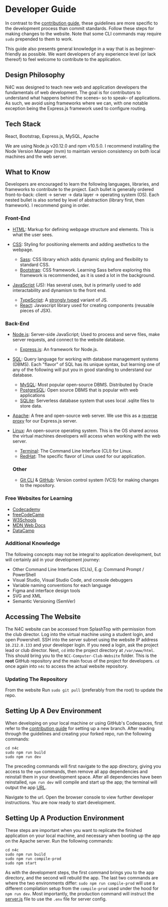 # Developer Guide

In contrast to the [contribution guide](./contribution-guide.md), these guidelines are more specific to the development process than commit standards. Follow these steps for making changes to the website. Note that some CLI commands may require `sudo` prepended to them to work. 

This guide also presents general knowledge in a way that is as beginner-friendly as possible. We want developers of any experience level (or lack thereof) to feel welcome to contribute to the application.

## Design Philosophy

N4C was designed to teach new web and application developers the fundamentals of web development. The goal is for contributors to understand what happens behind the scenes– so to speak– of applications. As such, we avoid using frameworks where we can, with one notable exception being the Express.js framework used to configure routing. 

## Tech Stack 

React, Bootstrap, Express.js, MySQL, Apache

We are using Node.js v20.12.0 and npm v10.5.0. I recommend installing the Node Version Manager (nvm) to maintain version consistency on both local machines and the web server.

## What to Know

Developers are encouraged to learn the following languages, libraries, and frameworks to contribute to the project. Each bullet is generally ordered front-to-back: client -> server -> data layer -> operating system (OS). Each nested bullet is also sorted by level of abstraction (library first, then framework). I recommend going in order.

### Front-End

- [HTML](https://developer.mozilla.org/en-US/docs/Web/HTML): Markup for defining webpage structure and elements. This is what the user sees.

- [CSS](https://developer.mozilla.org/en-US/docs/Web/CSS): Styling for positioning elements and adding aesthetics to the webpage.
  * [Sass](https://sass-lang.com): CSS library which adds dynamic styling and flexibility to standard CSS.
  * [Bootstrap](https://getbootstrap.com): CSS framework. Learning Sass before exploring this framework is recommended, as it is used a lot in the background. 

- [JavaScript](https://developer.mozilla.org/en-US/docs/Web/JavaScript) (JS): Has several uses, but is primarily used to add interactability and dynamism to the front end.
  * [TypeScript](https://www.typescriptlang.org): A [strongly typed](https://medium.com/@fedor.selenskiy/static-dynamic-vs-strong-weak-typing-a-common-misconception-d050f24b7db9) variant of JS.
  * [React](https://react.dev): Javascript library used for creating components (reusable pieces of JSX).

### Back-End

- [Node.js](https://nodejs.org/en): Server-side JavaScript; Used to process and serve files, make server requests, and connect to the website database.  
  * [Express.js](https://expressjs.com): An framework for Node.js.

- [SQL](https://www.w3schools.com/sql/): Query language for working with database management systems (DBMS). Each "flavor" of SQL has its unique syntax, but learning one of any of the following will put you in good standing to understand our database.
  * [MySQL](https://dev.mysql.com/doc/refman/8.0/en/what-is-mysql.html): Most popular open-source DBMS. Distributed by Oracle
  * [PostgreSQL](https://www.postgresql.org/): Open source DBMS that is popular with web applications 
  * [SQLite](https://www.sqlite.org/index.html): Serverless database system that uses local .sqlite files to store data.

- [Apache](https://www.hostinger.com/tutorials/what-is-apache): A free and open-source web server. We use this as a [reverse proxy](https://www.cloudflare.com/learning/cdn/glossary/reverse-proxy/) for our Express.js server.

- [Linux](https://www.linux.com/what-is-linux/): An open-source operating system. This is the OS shared across the virtual machines developers will access when working with the web server.
  
  * [Terminal](https://ubuntu.com/tutorials/command-line-for-beginners): The Command Line Interface (CLI) for Linux.
  * [RedHat](https://www.redhat.com/en/topics/linux/what-is-linux#why-choose-red-hat): The specific flavor of Linux used for our application.
  
  ### Other
  
  - [Git CLI](https://git-scm.com) & [GitHub](https://github.com): Version control system (VCS) for making changes to the repository.

### Free Websites for Learning

 - [Codecademy](https://www.codecademy.com/catalog)
 - [freeCodeCamp](https://www.freecodecamp.org)
 - [W3Schools](https://www.w3schools.com)
 - [MDN Web Docs](https://developer.mozilla.org/en-US/)
 - [DataCamp](https://www.datacamp.com)

### Additional Knowledge

The following concepts may not be integral to application development, but will certainly aid in your development journey:

  - Other Command Line Interfaces (CLIs), E.g: Command Prompt / PowerShell
  - Visual Studio, Visual Studio Code, and console debuggers
  - Variable naming conventions for each language
  - Figma and interface design tools
  - SVG and XML
  - Semantic Versioning (SemVer)

## Accessing The Website

The N4C website can be accessed from SplashTop with permission from the club director. Log into the virtual machine using a student login, and open Powershell. SSH into the server subnet using the website IP address `10.212.0.133` and your developer login. If you need a login, ask the project lead or club director. Next, `cd` into the project directory at `/var/www/html`. This should bring you to the `NCC-Computer-Club-Website` folder. This is the **root** GitHub repository and the main focus of the project for developers. `cd` once again into `n4c` to access the actual website repository.

### Updating The Repository

From the website Run `sudo git pull` (preferably from the root) to update the repo.

## Setting Up A Dev Environment

When developing on your local machine or using GitHub's Codespaces, first refer to the [contribution guide](./contribution-guide.md) for setting up a new branch. After reading through the guidelines and creating your forked repo, run the following commands:

```
cd n4c
sudo npm run build
sudo npm run dev
```

The preceding commands will first navigate to the app directory, giving you access to the `npm` commands, then remove all app dependencies and reinstall them in your development space. After all dependencies have been reinstalled, `npm run dev` will compile and start up the app; the terminal will output the app [URL](http://localhost:5670). 

Navigate to the url. Open the browser console to view further developer instructions. You are now ready to start development.

## Setting Up A Production Environment

These steps are important when you want to replicate the finished application on your local machine, and necessary when booting up the app on the Apache server. Run the following commands:

```
cd n4c
sudo npm run build
sudo npm run compile-prod
sudo npm start
```

As with the development steps, the first command brings you to the app directory, and the second will rebuild the app. The last two commands are where the two environments differ: `sudo npm run compile-prod` will use a different compilation setup from the `compile-prod` used under the hood for `npm run dev`. Most importantly, the production command will instruct the [server.js](./n4c/server.js) file to use the `.env` file for server config.
